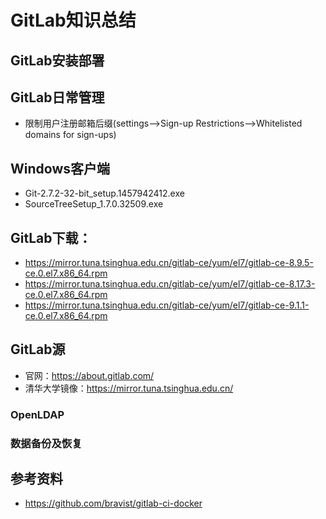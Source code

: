 # GitLab知识总结
## GitLab安装部署
## GitLab日常管理
- 限制用户注册邮箱后缀(settings-->Sign-up Restrictions-->Whitelisted domains for sign-ups)

## Windows客户端
  - Git-2.7.2-32-bit_setup.1457942412.exe
  - SourceTreeSetup_1.7.0.32509.exe
## GitLab下载：
  - https://mirror.tuna.tsinghua.edu.cn/gitlab-ce/yum/el7/gitlab-ce-8.9.5-ce.0.el7.x86_64.rpm
  - https://mirror.tuna.tsinghua.edu.cn/gitlab-ce/yum/el7/gitlab-ce-8.17.3-ce.0.el7.x86_64.rpm
  - https://mirror.tuna.tsinghua.edu.cn/gitlab-ce/yum/el7/gitlab-ce-9.1.1-ce.0.el7.x86_64.rpm
	
## GitLab源
  - 官网：https://about.gitlab.com/
  - 清华大学镜像：https://mirror.tuna.tsinghua.edu.cn/
  
### OpenLDAP
### 数据备份及恢复
## 参考资料
- https://github.com/bravist/gitlab-ci-docker

